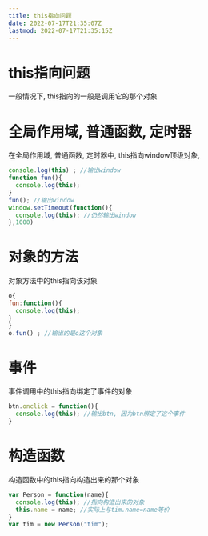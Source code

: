 ```yaml
---
title: this指向问题
date: 2022-07-17T21:35:07Z
lastmod: 2022-07-17T21:35:15Z
---
```


# this指向问题

一般情况下, this指向的一般是调用它的那个对象

# 全局作用域, 普通函数, 定时器

在全局作用域, 普通函数, 定时器中, this指向window顶级对象,

```JavaScript
console.log(this) ; //输出window
function fun(){
  console.log(this);
}
fun(); //输出window
window.setTimeout(function(){
  console.log(this); //仍然输出window
},1000)
```

# 对象的方法

对象方法中的this指向该对象

```JavaScript
o{
fun:function(){
  console.log(this);
}
}
o.fun() ; //输出的是o这个对象
```

# 事件

事件调用中的this指向绑定了事件的对象

```JavaScript
btn.onclick = function(){
  console.log(this); //输出btn, 因为btn绑定了这个事件
}
```

# 构造函数

构造函数中的this指向构造出来的那个对象

```JavaScript
var Person = function(name){
  console.log(this); //指向构造出来的对象
  this.name = name; //实际上与tim.name=name等价
} 
var tim = new Person("tim");
```
